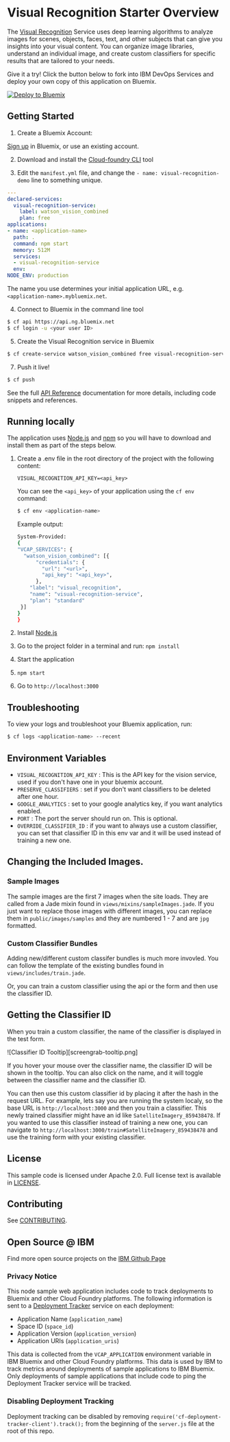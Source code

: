 # Visual Recognition Starter Overview
The [Visual Recognition][visual_recognition_service] Service uses deep learning algorithms to analyze images for scenes, objects, faces, text, and other subjects that can give you insights into your visual content. You can organize image libraries, understand an individual image, and create custom classifiers for specific results that are tailored to your needs.

Give it a try! Click the button below to fork into IBM DevOps Services and deploy your own copy of this application on Bluemix.

[![Deploy to Bluemix](https://bluemix.net/deploy/button.png)](https://bluemix.net/deploy?repository=https://github.com/watson-developer-cloud/visual-recognition-nodejs)

## Getting Started

1. Create a Bluemix Account:

  [Sign up][sign_up] in Bluemix, or use an existing account.

2. Download and install the [Cloud-foundry CLI][cloud_foundry] tool

3. Edit the `manifest.yml` file, and change the `- name: visual-recognition-demo` line to something unique.
  ```yml
  ---
  declared-services:
    visual-recognition-service:
      label: watson_vision_combined
      plan: free
  applications:
  - name: <application-name>
    path: .
    command: npm start
    memory: 512M
    services:
    - visual-recognition-service
    env:
  NODE_ENV: production
  ```
  The name you use determines your initial application URL, e.g. `<application-name>.mybluemix.net`.

4. Connect to Bluemix in the command line tool
  ```sh
  $ cf api https://api.ng.bluemix.net
  $ cf login -u <your user ID>
  ```

5. Create the Visual Recognition service in Bluemix
  ```sh
  $ cf create-service watson_vision_combined free visual-recognition-service
  ```

7. Push it live!
  ```sh
  $ cf push
  ```

See the full [API Reference](http://www.ibm.com/watson/developercloud/visual-recognition/api/v3/) documentation for more details, including code snippets and references.

## Running locally
  The application uses [Node.js](http://nodejs.org) and [npm](https://www.npmjs.com) so you will have to download and install them as part of the steps below.

1. Create a .env file in the root directory of the project with the following content:

    ```none
    VISUAL_RECOGNITION_API_KEY=<api_key>
    ```
    You can see the `<api_key>` of your application using the `cf env` command:

    ```sh
    $ cf env <application-name>
    ```
    Example output:
    ```sh
    System-Provided:
    {
    "VCAP_SERVICES": {
      "watson_vision_combined": [{
          "credentials": {
            "url": "<url>",
            "api_key": "<api_key>",
          },
        "label": "visual_recognition",
        "name": "visual-recognition-service",
        "plan": "standard"
     }]
    }
    }
    ```

2. Install [Node.js](http://nodejs.org/)
3. Go to the project folder in a terminal and run:
    `npm install`
4. Start the application
5.  `npm start`
6. Go to `http://localhost:3000`

## Troubleshooting

To view your logs and troubleshoot your Bluemix application, run:

  ```sh
  $ cf logs <application-name> --recent
  ```

## Environment Variables

  - `VISUAL_RECOGNITION_API_KEY` : This is the API key for the vision service, used if you don't have one in your bluemix account.
  - `PRESERVE_CLASSIFIERS` : set if you don't want classifiers to be deleted after one hour.
  - `GOOGLE_ANALYTICS` : set to your google analytics key, if you want analytics enabled.
  - `PORT` : The port the server should run on. This is optional.
  - `OVERRIDE_CLASSIFIER_ID` : if you want to always use a custom
    classifier, you can set that classifier ID in this env var and it
    will be used instead of training a new one.

## Changing the Included Images.

### Sample Images

The sample images are the first 7 images when the site loads.  They
are called from a Jade mixin found in
`views/mixins/sampleImages.jade`.  If you just want to replace those
images with different images,  you can replace them in
`public/images/samples` and they are numbered 1 - 7 and are `jpg`
formatted.

### Custom Classifier Bundles

Adding new/different custom classifer bundles is much more invovled.
You can follow the template of the existing bundles found in
`views/includes/train.jade`.

Or, you can train a custom classifier using the api or the form and
then use the classifier ID.

## Getting the Classifier ID

When you train a custom classifier, the name of the classifier is
displayed in the test form.

![Classifier ID Tooltip][screengrab-tooltip.png]

If you hover your mouse over the classifier name, the classifier ID
will be shown in the tooltip. You can also click on the name, and it
will toggle between the classifier name and the classifier ID.

You can then use this custom classifier id by placing it after the hash
in the request URL.  For example, lets say you are running the system
localy, so the base URL is `http://localhost:3000` and then you train
a classifier.  This newly trained classifier might have an id like
`SatelliteImagery_859438478`.   If you wanted to use this classifier
instead of training a new one,  you can navigate to
`http://localhost:3000/train#SatelliteImagery_859438478` and use the
training form with your existing classifier.

## License

  This sample code is licensed under Apache 2.0. Full license text is available in [LICENSE](LICENSE).

## Contributing

  See [CONTRIBUTING](CONTRIBUTING.md).

## Open Source @ IBM
  Find more open source projects on the [IBM Github Page](http://ibm.github.io/)

### Privacy Notice

This node sample web application includes code to track deployments to Bluemix and other Cloud Foundry platforms. The following information is sent to a [Deployment Tracker][deploy_track_url] service on each deployment:

* Application Name (`application_name`)
* Space ID (`space_id`)
* Application Version (`application_version`)
* Application URIs (`application_uris`)

This data is collected from the `VCAP_APPLICATION` environment variable in IBM Bluemix and other Cloud Foundry platforms. This data is used by IBM to track metrics around deployments of sample applications to IBM Bluemix. Only deployments of sample applications that include code to ping the Deployment Tracker service will be tracked.

### Disabling Deployment Tracking

Deployment tracking can be disabled by removing `require('cf-deployment-tracker-client').track();` from the beginning of the `server.js` file at the root of this repo.

[deploy_track_url]: https://github.com/cloudant-labs/deployment-tracker
[service_url]: http://www.ibm.com/watson/developercloud/visual-recognition.html
[cloud_foundry]: https://github.com/cloudfoundry/cli
[visual_recognition_service]: https://www.ibm.com/watson/developercloud/visual-recognition.html
[sign_up]: https://console.ng.bluemix.net/registration/
[getting_started]: http://www.ibm.com/watson/developercloud/doc/getting_started/


